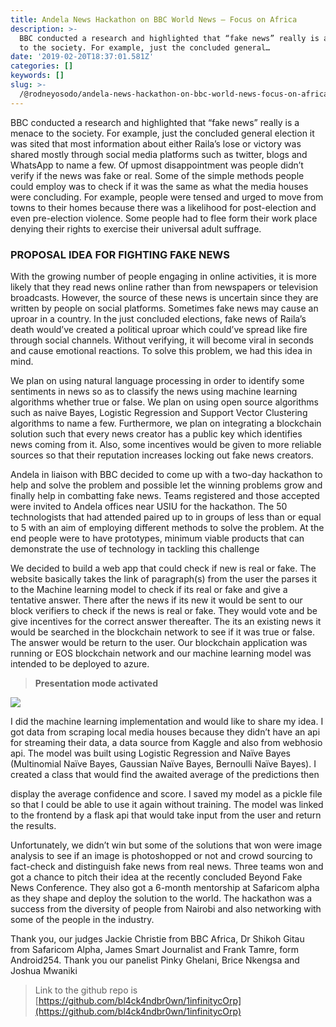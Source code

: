 ```yaml
---
title: Andela News Hackathon on BBC World News — Focus on Africa
description: >-
  BBC conducted a research and highlighted that “fake news” really is a menace
  to the society. For example, just the concluded general…
date: '2019-02-20T18:37:01.581Z'
categories: []
keywords: []
slug: >-
  /@rodneyosodo/andela-news-hackathon-on-bbc-world-news-focus-on-africa-5ff339da6f21
---
```


BBC conducted a research and highlighted that “fake news” really is a menace to the society. For example, just the concluded general election it was sited that most information about either Raila’s lose or victory was shared mostly through social media platforms such as twitter, blogs and WhatsApp to name a few. Of upmost disappointment was people didn’t verify if the news was fake or real. Some of the simple methods people could employ was to check if it was the same as what the media houses were concluding. For example, people were tensed and urged to move from towns to their homes because there was a likelihood for post-election and even pre-election violence. Some people had to flee form their work place denying their rights to exercise their universal adult suffrage.

### **PROPOSAL IDEA FOR FIGHTING FAKE NEWS**

With the growing number of people engaging in online activities, it is more likely that they read news online rather than from newspapers or television broadcasts. However, the source of these news is uncertain since they are written by people on social platforms. Sometimes fake news may cause an uproar in a country. In the just concluded elections, fake news of Raila’s death would’ve created a political uproar which could’ve spread like fire through social channels. Without verifying, it will become viral in seconds and cause emotional reactions. To solve this problem, we had this idea in mind.

We plan on using natural language processing in order to identify some sentiments in news so as to classify the news using machine learning algorithms whether true or false. We plan on using open source algorithms such as naive Bayes, Logistic Regression and Support Vector Clustering algorithms to name a few. Furthermore, we plan on integrating a blockchain solution such that every news creator has a public key which identifies news coming from it. Also, some incentives would be given to more reliable sources so that their reputation increases locking out fake news creators.

Andela in liaison with BBC decided to come up with a two-day hackathon to help and solve the problem and possible let the winning problems grow and finally help in combatting fake news. Teams registered and those accepted were invited to Andela offices near USIU for the hackathon. The 50 technologists that had attended paired up to in groups of less than or equal to 5 with an aim of employing different methods to solve the problem. At the end people were to have prototypes, minimum viable products that can demonstrate the use of technology in tackling this challenge

We decided to build a web app that could check if new is real or fake. The website basically takes the link of paragraph(s) from the user the parses it to the Machine learning model to check if its real or fake and give a tentative answer. There after the news if its new it would be sent to our block verifiers to check if the news is real or fake. They would vote and be give incentives for the correct answer thereafter. The its an existing news it would be searched in the blockchain network to see if it was true or false. The answer would be return to the user. Our blockchain application was running or EOS blockchain network and our machine learning model was intended to be deployed to azure.

> **Presentation mode activated**

![](/images/blogimages/1__eZHgknKPIAs0x8H9HVnvQQ.jpeg)

I did the machine learning implementation and would like to share my idea. I got data from scraping local media houses because they didn’t have an api for streaming their data, a data source from Kaggle and also from webhosio api. The model was built using Logistic Regression and Naïve Bayes (Multinomial Naïve Bayes, Gaussian Naïve Bayes, Bernoulli Naïve Bayes). I created a class that would find the awaited average of the predictions then

display the average confidence and score. I saved my model as a pickle file so that I could be able to use it again without training. The model was linked to the frontend by a flask api that would take input from the user and return the results.

Unfortunately, we didn’t win but some of the solutions that won were image analysis to see if an image is photoshopped or not and crowd sourcing to fact-check and distinguish fake news from real news. Three teams won and got a chance to pitch their idea at the recently concluded Beyond Fake News Conference. They also got a 6-month mentorship at Safaricom alpha as they shape and deploy the solution to the world. The hackathon was a success from the diversity of people from Nairobi and also networking with some of the people in the industry.

Thank you, our judges Jackie Christie from BBC Africa, Dr Shikoh Gitau from Safaricom Alpha, James Smart Journalist and Frank Tamre, form Android254. Thank you our panelist Pinky Ghelani, Brice Nkengsa and Joshua Mwaniki

> Link to the github repo is [https://github.com/bl4ck4ndbr0wn/1infinitycOrp](https://github.com/bl4ck4ndbr0wn/1infinitycOrp)